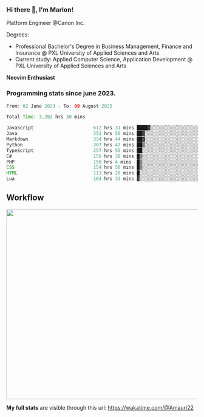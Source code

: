 
### Hi there 👋, I'm Marlon!

Platform Engineer @Canon Inc.

Degrees: 
- Professional Bachelor's Degree in Business Management, Finance and Insurance @ PXL University of Applied Sciences and Arts
- Current study: Applied Computer Science, Application Development @ PXL University of Applied Sciences and Arts

**Neovim Enthusiast**

### Programming stats since june 2023.
<!--START_SECTION:waka-->

```java
From: 02 June 2023 - To: 09 August 2025

Total Time: 3,202 hrs 30 mins

JavaScript                      612 hrs 31 mins ████▓░░░░░░░░░░░░░░░░░░░░   18.70 %
Java                            351 hrs 56 mins ██▓░░░░░░░░░░░░░░░░░░░░░░   10.75 %
Markdown                        334 hrs 44 mins ██▓░░░░░░░░░░░░░░░░░░░░░░   10.22 %
Python                          307 hrs 47 mins ██▒░░░░░░░░░░░░░░░░░░░░░░   09.40 %
TypeScript                      257 hrs 55 mins ██░░░░░░░░░░░░░░░░░░░░░░░   07.88 %
C#                              156 hrs 38 mins █▒░░░░░░░░░░░░░░░░░░░░░░░   04.78 %
PHP                             156 hrs 4 mins  █▒░░░░░░░░░░░░░░░░░░░░░░░   04.77 %
CSS                             154 hrs 50 mins █▒░░░░░░░░░░░░░░░░░░░░░░░   04.73 %
HTML                            113 hrs 28 mins █░░░░░░░░░░░░░░░░░░░░░░░░   03.46 %
Lua                             104 hrs 33 mins ▓░░░░░░░░░░░░░░░░░░░░░░░░   03.19 %
```

<!--END_SECTION:waka-->

## Workflow
<a href="https://wakatime.com"><img width="750" height="500" src="https://wakatime.com/share/@Amauri22/c9755ad7-b574-44e4-a9ee-ddb3582724ea.png" /></a>

**My full stats** are visible through this url: https://wakatime.com/@Amauri22
